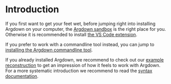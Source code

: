 # Introduction

If you first want to get your feet wet, before jumping right into installing Argdown on your computer, the [Argdown sandbox](https://christianvoigt.github.io/argdown/sandbox/) is the right place for you. Otherwise it is recommended to install [the VS Code extension](/guide/installing-the-vscode-extension.html).

If you prefer to work with a commandline tool instead, you can jump to [installing the Argdown commandline tool](/guide/installing-the-commandline-tool.html).

If you already installed Argdown, we recommend to check out our [example reconstruction](/guide/a-first-example) to get an impression of how it feels to work with Argdown. For a more systematic introduction we recommend to read the [syntax documentation](/syntax/).
